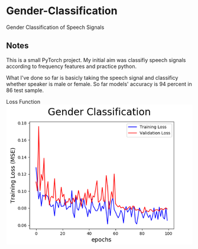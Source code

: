 # Gender-Classification
Gender Classification of Speech Signals

Notes
--------
This is a small PyTorch project. My initial aim was classifiy speech signals according to frequency features and practice python. 

What I've done so far is basicly taking the speech signal and classificy whether speaker is male or female. So far models' accuracy is 94 percent in 86 test sample.

Loss Function
![](LossFunc.png)

